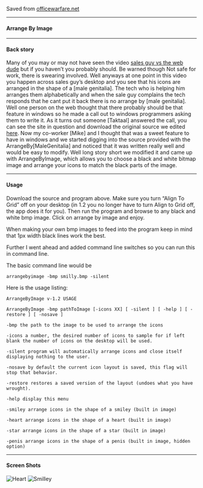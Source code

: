 
Saved from [officewarfare.net](https://web.archive.org/web/20131023181304/http://officewarfare.net/index.php/arrange-by-image/)

---

#### Arrange By Image

---

#### Back story

Many of you may or may not have seen the video [sales guy vs the web dude](http://thewebsiteisdown.com/) but if you haven’t you probably should. Be warned though Not safe for work, there is swearing involved. Well anyways at one point in this video you happen across sales guy’s desktop and you see that his icons are arranged in the shape of a [male genitalia]. The tech who is helping him arranges them alphabetically and when the sale guy complains the tech responds that he cant put it back there is no arrange by [male genitalia]. Well one person on the web thought that there probably should be that feature in windows so he made a call out to windows programmers asking them to write it. As it turns out someone [Taktaal] answered the call, you can see the site in question and download the original source we edited [here](https://web.archive.org/web/20120619032849/http://arrangebypenis.com/). Now my co-worker [Mike] and I thought that was a sweet feature to have in windows and we started digging into the source provided with the ArrangeBy[MaleGenitalia] and noticed that it was written really well and would be easy to modify. Well long story short we modified it and came up with ArrangeByImage, which allows you to choose a black and white bitmap image and arrange your icons to match the black parts of the image.

---

#### Usage

Download the source and program above. Make sure you turn “Align To Grid” off on your desktop (in 1.2 you no longer have to turn Align to Grid off, the app does it for you). Then run the program and browse to any black and white bmp image. Click on arrange by image and enjoy.

When making your own bmp images to feed into the program keep in mind that 1px width black lines work the best.

Further I went ahead and added command line switches so you can run this in command line.

The basic command line would be

```
arrangebyimage -bmp smilly.bmp -silent
```

Here is the usage listing:

```
ArrangeByImage v-1.2 USAGE

ArrangeByImage -bmp pathToImage [-icons XX] [ -silent ] [ -help ] [ -restore ] [ -nosave ]

-bmp the path to the image to be used to arrange the icons

-icons a number, the desired number of icons to sample for if left blank the number of icons on the desktop will be used.

-silent program will automatically arrange icons and close itself displaying nothing to the user.

-nosave by default the current icon layout is saved, this flag will stop that behavior.

-restore restores a saved version of the layout (undoes what you have wrought).

-help display this menu

-smiley arrange icons in the shape of a smiley (built in image)

-heart arrange icons in the shape of a heart (built in image)

-star arrange icons in the shape of a star (built in image)

-penis arrange icons in the shape of a penis (built in image, hidden option)
```

---

#### Screen Shots

![Heart](https://web.archive.org/web/20131023181304im_/http://officewarfare.net/wp-content/uploads/2009/05/heart.jpg)
![Smilley](https://web.archive.org/web/20131023181304im_/http://officewarfare.net/wp-content/uploads/2009/05/smilly.jpg)
